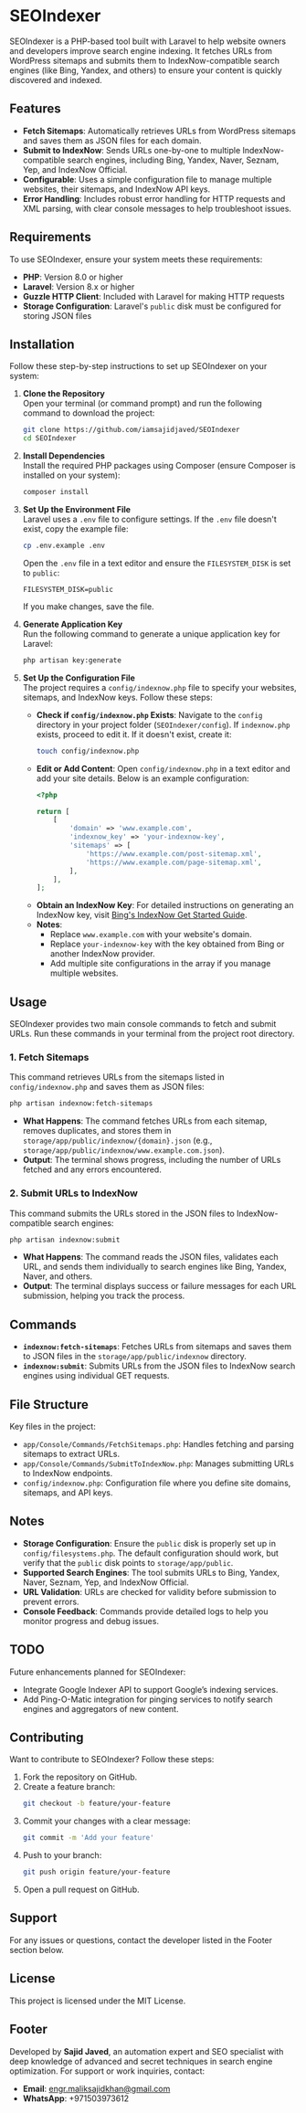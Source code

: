 # SEOIndexer

SEOIndexer is a PHP-based tool built with Laravel to help website owners and developers improve search engine indexing. It fetches URLs from WordPress sitemaps and submits them to IndexNow-compatible search engines (like Bing, Yandex, and others) to ensure your content is quickly discovered and indexed.

## Features
- **Fetch Sitemaps**: Automatically retrieves URLs from WordPress sitemaps and saves them as JSON files for each domain.
- **Submit to IndexNow**: Sends URLs one-by-one to multiple IndexNow-compatible search engines, including Bing, Yandex, Naver, Seznam, Yep, and IndexNow Official.
- **Configurable**: Uses a simple configuration file to manage multiple websites, their sitemaps, and IndexNow API keys.
- **Error Handling**: Includes robust error handling for HTTP requests and XML parsing, with clear console messages to help troubleshoot issues.

## Requirements
To use SEOIndexer, ensure your system meets these requirements:
- **PHP**: Version 8.0 or higher
- **Laravel**: Version 8.x or higher
- **Guzzle HTTP Client**: Included with Laravel for making HTTP requests
- **Storage Configuration**: Laravel's `public` disk must be configured for storing JSON files

## Installation
Follow these step-by-step instructions to set up SEOIndexer on your system:

1. **Clone the Repository**  
   Open your terminal (or command prompt) and run the following command to download the project:
   ```bash
   git clone https://github.com/iamsajidjaved/SEOIndexer
   cd SEOIndexer
   ```

2. **Install Dependencies**  
   Install the required PHP packages using Composer (ensure Composer is installed on your system):
   ```bash
   composer install
   ```

3. **Set Up the Environment File**  
   Laravel uses a `.env` file to configure settings. If the `.env` file doesn't exist, copy the example file:
   ```bash
   cp .env.example .env
   ```
   Open the `.env` file in a text editor and ensure the `FILESYSTEM_DISK` is set to `public`:
   ```
   FILESYSTEM_DISK=public
   ```
   If you make changes, save the file.

4. **Generate Application Key**  
   Run the following command to generate a unique application key for Laravel:
   ```bash
   php artisan key:generate
   ```

5. **Set Up the Configuration File**  
   The project requires a `config/indexnow.php` file to specify your websites, sitemaps, and IndexNow keys. Follow these steps:
   - **Check if `config/indexnow.php` Exists**: Navigate to the `config` directory in your project folder (`SEOIndexer/config`). If `indexnow.php` exists, proceed to edit it. If it doesn't exist, create it:
     ```bash
     touch config/indexnow.php
     ```
   - **Edit or Add Content**: Open `config/indexnow.php` in a text editor and add your site details. Below is an example configuration:
     ```php
     <?php

     return [
         [
             'domain' => 'www.example.com',
             'indexnow_key' => 'your-indexnow-key',
             'sitemaps' => [
                 'https://www.example.com/post-sitemap.xml',
                 'https://www.example.com/page-sitemap.xml',
             ],
         ],
     ];
     ```
   - **Obtain an IndexNow Key**: For detailed instructions on generating an IndexNow key, visit [Bing's IndexNow Get Started Guide](https://www.bing.com/indexnow/getstarted).
   - **Notes**:
     - Replace `www.example.com` with your website's domain.
     - Replace `your-indexnow-key` with the key obtained from Bing or another IndexNow provider.
     - Add multiple site configurations in the array if you manage multiple websites.

## Usage
SEOIndexer provides two main console commands to fetch and submit URLs. Run these commands in your terminal from the project root directory.

### 1. Fetch Sitemaps
This command retrieves URLs from the sitemaps listed in `config/indexnow.php` and saves them as JSON files:
```bash
php artisan indexnow:fetch-sitemaps
```
- **What Happens**: The command fetches URLs from each sitemap, removes duplicates, and stores them in `storage/app/public/indexnow/{domain}.json` (e.g., `storage/app/public/indexnow/www.example.com.json`).
- **Output**: The terminal shows progress, including the number of URLs fetched and any errors encountered.

### 2. Submit URLs to IndexNow
This command submits the URLs stored in the JSON files to IndexNow-compatible search engines:
```bash
php artisan indexnow:submit
```
- **What Happens**: The command reads the JSON files, validates each URL, and sends them individually to search engines like Bing, Yandex, Naver, and others.
- **Output**: The terminal displays success or failure messages for each URL submission, helping you track the process.

## Commands
- **`indexnow:fetch-sitemaps`**: Fetches URLs from sitemaps and saves them to JSON files in the `storage/app/public/indexnow` directory.
- **`indexnow:submit`**: Submits URLs from the JSON files to IndexNow search engines using individual GET requests.

## File Structure
Key files in the project:
- `app/Console/Commands/FetchSitemaps.php`: Handles fetching and parsing sitemaps to extract URLs.
- `app/Console/Commands/SubmitToIndexNow.php`: Manages submitting URLs to IndexNow endpoints.
- `config/indexnow.php`: Configuration file where you define site domains, sitemaps, and API keys.

## Notes
- **Storage Configuration**: Ensure the `public` disk is properly set up in `config/filesystems.php`. The default configuration should work, but verify that the `public` disk points to `storage/app/public`.
- **Supported Search Engines**: The tool submits URLs to Bing, Yandex, Naver, Seznam, Yep, and IndexNow Official.
- **URL Validation**: URLs are checked for validity before submission to prevent errors.
- **Console Feedback**: Commands provide detailed logs to help you monitor progress and debug issues.

## TODO
Future enhancements planned for SEOIndexer:
- Integrate Google Indexer API to support Google’s indexing services.
- Add Ping-O-Matic integration for pinging services to notify search engines and aggregators of new content.

## Contributing
Want to contribute to SEOIndexer? Follow these steps:
1. Fork the repository on GitHub.
2. Create a feature branch:
   ```bash
   git checkout -b feature/your-feature
   ```
3. Commit your changes with a clear message:
   ```bash
   git commit -m 'Add your feature'
   ```
4. Push to your branch:
   ```bash
   git push origin feature/your-feature
   ```
5. Open a pull request on GitHub.

## Support
For any issues or questions, contact the developer listed in the Footer section below.

## License
This project is licensed under the MIT License.

## Footer
Developed by **Sajid Javed**, an automation expert and SEO specialist with deep knowledge of advanced and secret techniques in search engine optimization. For support or work inquiries, contact:
- **Email**: engr.maliksajidkhan@gmail.com
- **WhatsApp**: +971503973612